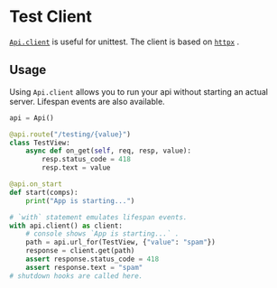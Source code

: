 # Test Client

[`Api.client`](/api/api-py#Api.client) is useful for unittest. The client is based on [`httpx`](https://github.com/encode/httpx) .

## Usage

Using `Api.client` allows you to run your api without starting an actual server. Lifespan events are also available.

```python
api = Api()

@api.route("/testing/{value}")
class TestView:
    async def on_get(self, req, resp, value):
        resp.status_code = 418
        resp.text = value

@api.on_start
def start(comps):
    print("App is starting...")

# `with` statement emulates lifespan events.
with api.client() as client:
    # console shows `App is starting...` .
    path = api.url_for(TestView, {"value": "spam"})
    response = client.get(path)
    assert response.status_code = 418
    assert response.text = "spam"
# shutdown hooks are called here.

```
